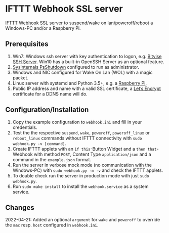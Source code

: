 # IFTTT Webhook SSL server
[IFTTT](https://ifttt.com/) [Webhook](https://ifttt.com/maker_webhooks) SSL server to suspend/wake on lan/poweroff/reboot a Windows-PC and/or a Raspberry Pi.

## Prerequisites

1. Win7: Windows ssh server with key authentication to logon, e.g. [Bitvise SSH Server](https://www.bitvise.com/winsshd). Win10 has a built-in OpenSSH Server as an optional feature.
2. [Sysinternals PsShutdown](https://docs.microsoft.com/en-us/sysinternals/downloads/psshutdown) configured to run as administrator.
3. Windows and NIC configured for Wake On Lan (WOL) with a magic packet.
4. Linux server with systemd and Python 3.5+, e.g. a [Raspberry Pi](https://www.raspberrypi.org/learning/hardware-guide/components/raspberry-pi/).
5. Public IP address and name with a valid SSL certificate, a [Let’s Encrypt](https://letsencrypt.org/)  certificate for a DDNS name will do.


## Configuration/Installation

1. Copy the example configuration to `webhook.ini` and fill in your credentials.
2. Test the the respective `suspend`,  `wake`, `poweroff`, `poweroff_linux` or `reboot_linux` commands without IFTTT connectivity with `sudo webhook.py -v [command]`.
3. Create IFTTT applets with an `if this`-Button Widget and a `then that`-Webhook with method `POST`, Content Type `application/json` and a command in the `example.json` format.
4. Run the server in verbose mock mode (no communication with the Windows-PC) with `sudo webhook.py -m -v` and check the IFTTT applets.
5. To double check run the server in production mode with just `sudo webhook.py`.
6. Run `sudo make install` to install the `webhook.service` as a system service.


## Changes

2022-04-21: Added an optional `argument` for `wake` and `poweroff` to override the `mac` resp. `host` configured in `webhook.ini`.